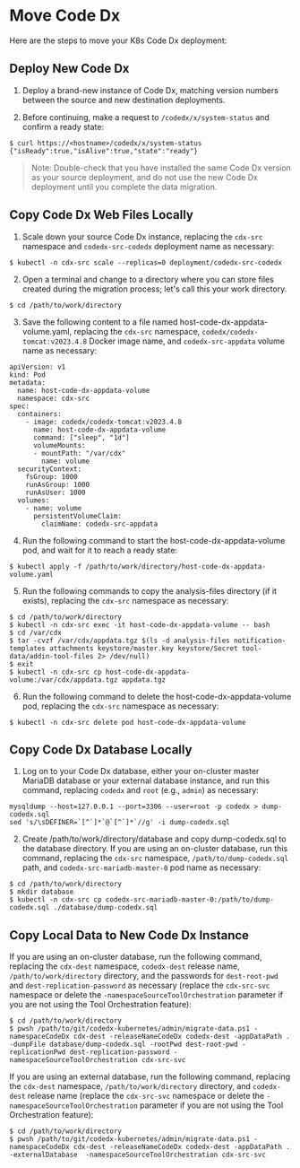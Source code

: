 # Move Code Dx

Here are the steps to move your K8s Code Dx deployment:

## Deploy New Code Dx

1) Deploy a brand-new instance of Code Dx, matching version numbers between the source and new destination deployments.

2) Before continuing, make a request to `/codedx/x/system-status` and confirm a ready state:

```
$ curl https://<hostname>/codedx/x/system-status
{"isReady":true,"isAlive":true,"state":"ready"}
```

>Note: Double-check that you have installed the same Code Dx version as your source deployment, and do not use the new Code Dx deployment until you complete the data migration.

## Copy Code Dx Web Files Locally

1) Scale down your source Code Dx instance, replacing the `cdx-src` namespace and `codedx-src-codedx` deployment name as necessary:

```
$ kubectl -n cdx-src scale --replicas=0 deployment/codedx-src-codedx
```

2) Open a terminal and change to a directory where you can store files created during the migration process; let's call this your work directory.

```
$ cd /path/to/work/directory
```

3) Save the following content to a file named host-code-dx-appdata-volume.yaml, replacing the `cdx-src` namespace, `codedx/codedx-tomcat:v2023.4.8` Docker image name, and `codedx-src-appdata` volume name as necessary:

```
apiVersion: v1
kind: Pod
metadata:
  name: host-code-dx-appdata-volume
  namespace: cdx-src
spec:
  containers:
    - image: codedx/codedx-tomcat:v2023.4.8
      name: host-code-dx-appdata-volume
      command: ["sleep", "1d"]
      volumeMounts:
      - mountPath: "/var/cdx"
        name: volume
  securityContext:
    fsGroup: 1000
    runAsGroup: 1000
    runAsUser: 1000
  volumes:
    - name: volume
      persistentVolumeClaim:
        claimName: codedx-src-appdata
```

4) Run the following command to start the host-code-dx-appdata-volume pod, and wait for it to reach a ready state:

```
$ kubectl apply -f /path/to/work/directory/host-code-dx-appdata-volume.yaml
```

5) Run the following commands to copy the analysis-files directory (if it exists), replacing the `cdx-src` namespace as necessary:

```
$ cd /path/to/work/directory
$ kubectl -n cdx-src exec -it host-code-dx-appdata-volume -- bash
$ cd /var/cdx
$ tar -cvzf /var/cdx/appdata.tgz $(ls -d analysis-files notification-templates attachments keystore/master.key keystore/Secret tool-data/addin-tool-files 2> /dev/null)
$ exit
$ kubectl -n cdx-src cp host-code-dx-appdata-volume:/var/cdx/appdata.tgz appdata.tgz
```
6) Run the following command to delete the host-code-dx-appdata-volume pod, replacing the `cdx-src` namespace as necessary:

```
$ kubectl -n cdx-src delete pod host-code-dx-appdata-volume
```

## Copy Code Dx Database Locally

1) Log on to your Code Dx database, either your on-cluster master MariaDB database or your external database instance, and run this command, replacing `codedx` and `root` (e.g., `admin`) as necessary:

```
mysqldump --host=127.0.0.1 --port=3306 --user=root -p codedx > dump-codedx.sql
sed 's/\sDEFINER=`[^`]*`@`[^`]*`//g' -i dump-codedx.sql
```

2) Create /path/to/work/directory/database and copy dump-codedx.sql to the database directory. If you are using an on-cluster database, run this command, replacing the `cdx-src` namespace, `/path/to/dump-codedx.sql` path, and `codedx-src-mariadb-master-0` pod name as necessary:

```
$ cd /path/to/work/directory
$ mkdir database
$ kubectl -n cdx-src cp codedx-src-mariadb-master-0:/path/to/dump-codedx.sql ./database/dump-codedx.sql
```

## Copy Local Data to New Code Dx Instance

If you are using an on-cluster database, run the following command, replacing the `cdx-dest` namespace, `codedx-dest` release name, `/path/to/work/directory` directory, and the passwords for `dest-root-pwd` and `dest-replication-password` as necessary (replace the `cdx-src-svc` namespace or delete the `-namespaceSourceToolOrchestration` parameter if you are not using the Tool Orchestration feature):

```
$ cd /path/to/work/directory
$ pwsh /path/to/git/codedx-kubernetes/admin/migrate-data.ps1 -namespaceCodeDx cdx-dest -releaseNameCodeDx codedx-dest -appDataPath . -dumpFile database/dump-codedx.sql -rootPwd dest-root-pwd -replicationPwd dest-replication-password -namespaceSourceToolOrchestration cdx-src-svc
```

If you are using an external database, run the following command, replacing the `cdx-dest` namespace, `/path/to/work/directory` directory, and `codedx-dest` release name (replace the `cdx-src-svc` namespace or delete the `-namespaceSourceToolOrchestration` parameter if you are not using the Tool Orchestration feature):

```
$ cd /path/to/work/directory
$ pwsh /path/to/git/codedx-kubernetes/admin/migrate-data.ps1 -namespaceCodeDx cdx-dest -releaseNameCodeDx codedx-dest -appDataPath . -externalDatabase  -namespaceSourceToolOrchestration cdx-src-svc
```
